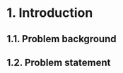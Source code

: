 # 1. Introduction

## 1.1. Problem background <a name="problem-background"></a>

## 1.2. Problem statement <a name="problem-statement"></a>
